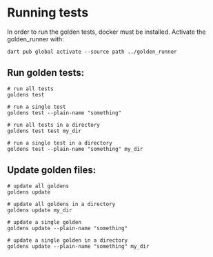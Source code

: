 # Running tests

In order to run the golden tests, docker must be installed. Activate the golden_runner with:

```console
dart pub global activate --source path ../golden_runner
```

## Run golden tests:

```
# run all tests
goldens test

# run a single test
goldens test --plain-name "something"

# run all tests in a directory
goldens test test my_dir

# run a single test in a directory
goldens test --plain-name "something" my_dir
```

## Update golden files:

```
# update all goldens
goldens update

# update all goldens in a directory
goldens update my_dir

# update a single golden
goldens update --plain-name "something"

# update a single golden in a directory
goldens update --plain-name "something" my_dir
```
